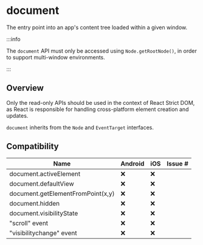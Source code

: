# document

<p className="text-xl">The entry point into an app's content tree loaded within a given window.</p>

:::info

The `document` API must only be accessed using `Node.getRootNode()`, in order to support multi-window environments.

:::

## Overview

Only the read-only APIs should be used in the context of React Strict DOM, as React is responsible for handling cross-platform element creation and updates.

`document` inherits from the `Node` and `EventTarget` interfaces.

## Compatibility

| Name | Android | iOS | Issue # |
| ---- | ---- | ---- | ---- |
| document.activeElement | ❌ | ❌ | |
| document.defaultView | ❌ | ❌ | |
| document.getElementFromPoint(x,y) | ❌ | ❌ | |
| document.hidden | ❌ | ❌ | |
| document.visibilityState | ❌ | ❌ | |
| "scroll" event | ❌ | ❌ | |
| "visibilitychange" event | ❌ | ❌ | |
